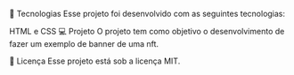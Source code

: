 🚀 Tecnologias
Esse projeto foi desenvolvido com as seguintes tecnologias:

HTML e CSS
💻 Projeto
O projeto tem como objetivo o desenvolvimento de fazer um exemplo de banner de uma nft.

📝 Licença
Esse projeto está sob a licença MIT.
